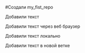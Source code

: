 ﻿#Создали my_fist_repo

Добавили текст

Добавили текст через веб браузер

Добавили текст локально

Добавили текст в новой ветке
